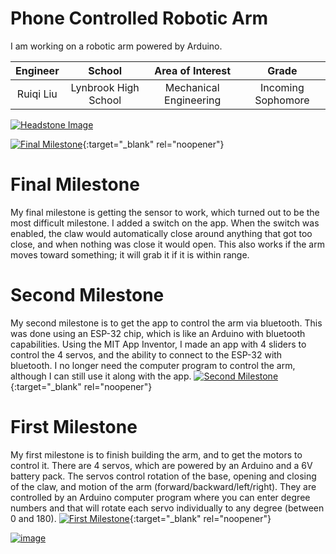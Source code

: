 ﻿# Phone Controlled Robotic Arm
I am working on a robotic arm powered by Arduino. 

| **Engineer** | **School** | **Area of Interest** | **Grade** |
|:--:|:--:|:--:|:--:|
| Ruiqi Liu | Lynbrook High School | Mechanical Engineering | Incoming Sophomore

[![Headstone Image](https://www.linkpicture.com/q/IMG_0370.jpg)](https://www.linkpicture.com/view.php?img=LPic60df40fb0e590339483990)

[![Final Milestone](https://res.cloudinary.com/marcomontalbano/image/upload/v1625243052/video_to_markdown/images/youtube--4JyxNyno2K0-c05b58ac6eb4c4700831b2b3070cd403.jpg)](https://www.youtube.com/watch?v=4JyxNyno2K0 "Final Milestone"){:target="_blank" rel="noopener"}

# Final Milestone
My final milestone is getting the sensor to work, which turned out to be the most difficult milestone. I added a switch on the app. When the switch was enabled, the claw would automatically close around anything that got too close, and when nothing was close it would open. This also works if the arm moves toward something; it will grab it if it is within range.


# Second Milestone
My second milestone is to get the app to control the arm via bluetooth. This was done using an ESP-32 chip, which is like an Arduino with bluetooth capabilities. Using the MIT App Inventor, I made an app with 4 sliders to control the 4 servos, and the ability to connect to the ESP-32 with bluetooth. I no longer need the computer program to control the arm, although I can still use it along with the app.
[![Second Milestone](https://res.cloudinary.com/marcomontalbano/image/upload/v1624900553/video_to_markdown/images/youtube--GCNGNOH1TPk-c05b58ac6eb4c4700831b2b3070cd403.jpg)](https://youtu.be/GCNGNOH1TPk "Second Milestone"){:target="_blank" rel="noopener"}

# First Milestone

My first milestone is to finish building the arm, and to get the motors to control it. There are 4 servos, which are powered by an Arduino and a 6V battery pack. The servos control rotation of the base, opening and closing of the claw, and motion of the arm (forward/backward/left/right). They are controlled by an Arduino computer program where you can enter degree numbers and that will rotate each servo individually to any degree (between 0 and 180).
[![First Milestone](https://res.cloudinary.com/marcomontalbano/image/upload/v1624292482/video_to_markdown/images/youtube---N_VIP6raiM-c05b58ac6eb4c4700831b2b3070cd403.jpg)](https://www.youtube.com/watch?v=-N_VIP6raiM "First Milestone"){:target="_blank" rel="noopener"}

[![image](https://www.linkpicture.com/q/Screen-Shot-2021-06-27-at-11.30.40-AM_1.png)](https://www.linkpicture.com/view.php?img=LPic60df4169119ea1666372217)
